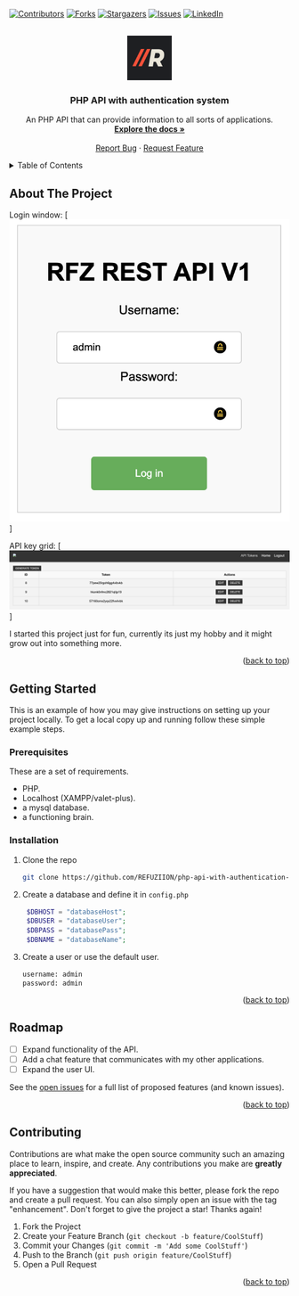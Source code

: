 <a name="readme-top"></a>

[![Contributors][contributors-shield]][contributors-url]
[![Forks][forks-shield]][forks-url]
[![Stargazers][stars-shield]][stars-url]
[![Issues][issues-shield]][issues-url]
[![LinkedIn][linkedin-shield]][linkedin-url]



<!-- PROJECT LOGO -->
<br />
<div align="center">
  <a href="https://github.com/REFUZIION/php-api-with-authentication-system">
    <img src="images/logo.png" alt="Logo" width="80" height="80">
  </a>

<h3 align="center">PHP API with authentication system</h3>

  <p align="center">
    An PHP API that can provide information to all sorts of applications.
    <br />
    <a href="https://github.com/REFUZIION/php-api-with-authentication-system"><strong>Explore the docs »</strong></a>
    <br />
    <br />
    <a href="https://github.com/REFUZIION/php-api-with-authentication-system/issues">Report Bug</a>
    ·
    <a href="https://github.com/REFUZIION/php-api-with-authentication-system/issues">Request Feature</a>
  </p>
</div>



<!-- TABLE OF CONTENTS -->
<details>
  <summary>Table of Contents</summary>
  <ol>
    <li>
      <a href="#about-the-project">About The Project</a>
    </li>
    <li>
      <a href="#getting-started">Getting Started</a>
      <ul>
        <li><a href="#prerequisites">Prerequisites</a></li>
        <li><a href="#installation">Installation</a></li>
      </ul>
    </li>
    <li><a href="#usage">Usage</a></li>
    <li><a href="#roadmap">Roadmap</a></li>
    <li><a href="#contributing">Contributing</a></li>
  </ol>
</details>



<!-- ABOUT THE PROJECT -->
## About The Project

Login window:
[![Product Login Screen Shot][product-screenshot-2]]

API key grid:
[![Product Grid Screen Shot][product-screenshot]]


I started this project just for fun, currently its just my hobby and it might grow out into something more.

<p align="right">(<a href="#readme-top">back to top</a>)</p>



<!-- GETTING STARTED -->
## Getting Started

This is an example of how you may give instructions on setting up your project locally.
To get a local copy up and running follow these simple example steps.

### Prerequisites

These are a set of requirements.
* PHP.
* Localhost (XAMPP/valet-plus).
* a mysql database.
* a functioning brain.

### Installation

1. Clone the repo
   ```sh
   git clone https://github.com/REFUZIION/php-api-with-authentication-system.git
   ```
2. Create a database and define it in `config.php`
   ```php
    $DBHOST = "databaseHost";
    $DBUSER = "databaseUser";
    $DBPASS = "databasePass";
    $DBNAME = "databaseName";
   ```
3. Create a user or use the default user.
   ```
   username: admin
   password: admin
   ```

<p align="right">(<a href="#readme-top">back to top</a>)</p>





<!-- ROADMAP -->
## Roadmap

- [ ] Expand functionality of the API.
- [ ] Add a chat feature that communicates with my other applications.
- [ ] Expand the user UI.

See the [open issues](https://github.com/REFUZIION/php-api-with-authentication-system/issues) for a full list of proposed features (and known issues).

<p align="right">(<a href="#readme-top">back to top</a>)</p>



<!-- CONTRIBUTING -->
## Contributing

Contributions are what make the open source community such an amazing place to learn, inspire, and create. Any contributions you make are **greatly appreciated**.

If you have a suggestion that would make this better, please fork the repo and create a pull request. You can also simply open an issue with the tag "enhancement".
Don't forget to give the project a star! Thanks again!

1. Fork the Project
2. Create your Feature Branch (`git checkout -b feature/CoolStuff`)
3. Commit your Changes (`git commit -m 'Add some CoolStuff'`)
4. Push to the Branch (`git push origin feature/CoolStuff`)
5. Open a Pull Request

<p align="right">(<a href="#readme-top">back to top</a>)</p>



<!-- MARKDOWN LINKS & IMAGES -->
<!-- https://www.markdownguide.org/basic-syntax/#reference-style-links -->
[contributors-shield]: https://img.shields.io/github/contributors/REFUZIION/php-api-with-authentication-system.svg?style=for-the-badge
[contributors-url]: https://github.com/REFUZIION/php-api-with-authentication-system/graphs/contributors
[forks-shield]: https://img.shields.io/github/forks/REFUZIION/php-api-with-authentication-system.svg?style=for-the-badge
[forks-url]: https://github.com/REFUZIION/php-api-with-authentication-system/network/members
[stars-shield]: https://img.shields.io/github/stars/REFUZIION/php-api-with-authentication-system.svg?style=for-the-badge
[stars-url]: https://github.com/REFUZIION/php-api-with-authentication-system/stargazers
[issues-shield]: https://img.shields.io/github/issues/REFUZIION/php-api-with-authentication-system.svg?style=for-the-badge
[issues-url]: https://github.com/REFUZIION/php-api-with-authentication-system/issues
[license-shield]: https://img.shields.io/github/license/REFUZIION/php-api-with-authentication-system.svg?style=for-the-badge
[license-url]: https://github.com/REFUZIION/php-api-with-authentication-system/blob/master/LICENSE.txt
[linkedin-shield]: https://img.shields.io/badge/-LinkedIn-black.svg?style=for-the-badge&logo=linkedin&colorB=555
[linkedin-url]: https://linkedin.com/in/diederik-veenstra-016a301b9
[product-screenshot]: images/screenshot.png
[product-screenshot-2]: images/screenshot-2.png
